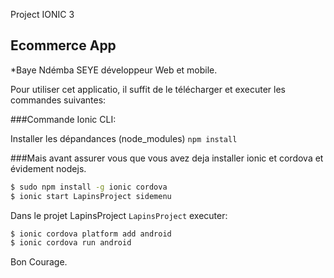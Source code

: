 Project IONIC 3 

## Ecommerce App

*Baye Ndémba SEYE développeur Web et mobile.

Pour utiliser cet applicatio, il suffit de le télécharger et executer les commandes suivantes:

###Commande Ionic CLI:

Installer les dépandances (node_modules) `npm install`

###Mais avant assurer vous que vous avez deja installer ionic et cordova et évidement nodejs.

```bash
$ sudo npm install -g ionic cordova
$ ionic start LapinsProject sidemenu
```

Dans le projet LapinsProject `LapinsProject` executer:

```bash
$ ionic cordova platform add android
$ ionic cordova run android
```

Bon Courage.

